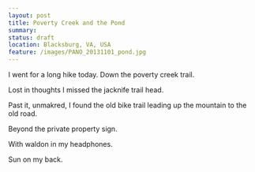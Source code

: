 ```yaml
---
layout: post
title: Poverty Creek and the Pond
summary:
status: draft
location: Blacksburg, VA, USA
feature: /images/PANO_20131101_pond.jpg
---
```


I went for a long hike today. Down the poverty creek trail.

Lost in thoughts I missed the jacknife trail head.

Past it, unmakred, I found the old bike trail leading up the mountain to the old road.

Beyond the private property sign.

With waldon in my headphones.

Sun on my back.
